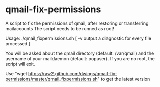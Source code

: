qmail-fix-permissions
=====================

A script to fix the permissions of qmail, after restoring or transferring mailaccounts
The script needs to be runned as root!

Usage: ./qmail_fixpermissions.sh [ -v output a diagnostic for every file processed ]

You will be asked about the qmail directory (default: /var/qmail) and the username of your maildaemon (default: popuser). If you are no root, the script will exit.

Use "wget https://raw2.github.com/dwings/qmail-fix-permissions/master/qmail_fixpermissions.sh" to get the latest version
